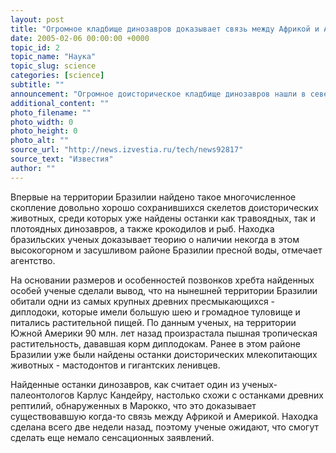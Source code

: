 ```yaml
---
layout: post
title: "Огромное кладбище динозавров доказывает связь между Африкой и Америкой"
date: 2005-02-06 00:00:00 +0000
topic_id: 2
topic_name: "Наука"
topic_slug: science
categories: [science]
subtitle: ""
announcement: "Огромное доисторическое кладбище динозавров нашли в северо-восточном штате Риу-Гранди-ду-Сул бразильские ученые. Как передает информационное агентство \"Фолья\", возраст найденных останков ископаемых ящеров составляет порядка 90 млн. лет."
additional_content: ""
photo_filename: ""
photo_width: 0
photo_height: 0
photo_alt: ""
source_url: "http://news.izvestia.ru/tech/news92817"
source_text: "Известия"
author: ""
---
```

Впервые на территории Бразилии найдено такое многочисленное скопление довольно хорошо сохранившихся скелетов доисторических животных, среди которых уже найдены останки как травоядных, так и плотоядных динозавров, а также крокодилов и рыб. Находка бразильских ученых доказывает теорию о наличии некогда в этом высокогорном и засушливом районе Бразилии пресной воды, отмечает агентство.

На основании размеров и особенностей позвонков хребта найденных особей ученые сделали вывод, что на нынешней территории Бразилии обитали одни из самых крупных древних пресмыкающихся - диплодоки, которые имели большую шею и громадное туловище и питались растительной пищей. По данным ученых, на территории Южной Америки 90 млн. лет назад произрастала пышная тропическая растительность, дававшая корм диплодокам. Ранее в этом районе Бразилии уже были найдены останки доисторических млекопитающих животных - мастодонтов и гигантских ленивцев.

Найденные останки динозавров, как считает один из ученых-палеонтологов Карлус Кандейру, настолько схожи с останками древних рептилий, обнаруженных в Марокко, что это доказывает существовавшую когда-то связь между Африкой и Америкой. Находка сделана всего две недели назад, поэтому ученые ожидают, что смогут сделать еще немало сенсационных заявлений.
